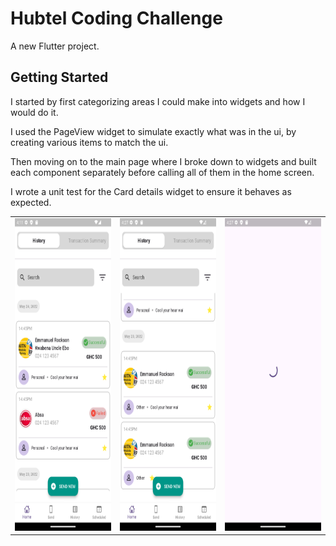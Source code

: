# Hubtel Coding Challenge

A new Flutter project.

## Getting Started

I started by first categorizing areas I could make into widgets and how I would do it.

I used the PageView widget to simulate exactly what was in the ui, by creating various items to match the ui.

Then moving on to the main page where I broke down to widgets and built each component separately before calling all of them in the home screen.

I wrote a unit test for the Card details widget to ensure it behaves as expected.


<table>
    <tr>
        <td><img src="assets/images/im2.png" width=250px height=500px /></td>
        <td><img src="assets/images/im3.png" width=250px height=500px /></td>
        <td><img src="assets/images/im4.png" width=250px height=500px /></td>
    </tr>
</table>
